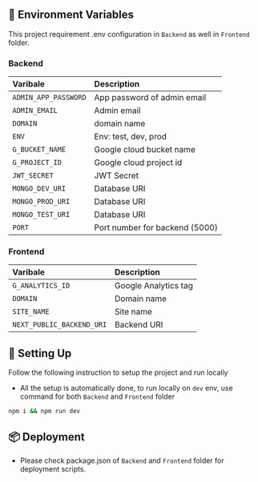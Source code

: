 ## 🔩 Environment Variables

This project requirement .env configuration in `Backend` as well in `Frontend` folder.

### Backend

| Varibale             | Description                    |
| :------------------- | :----------------------------- |
| `ADMIN_APP_PASSWORD` | App password of admin email    |
| `ADMIN_EMAIL`        | Admin email                    |
| `DOMAIN`             | domain name                    |
| `ENV`                | Env: test, dev, prod           |
| `G_BUCKET_NAME`      | Google cloud bucket name       |
| `G_PROJECT_ID`       | Google cloud project id        |
| `JWT_SECRET`         | JWT Secret                     |
| `MONGO_DEV_URI`      | Database URI                   |
| `MONGO_PROD_URI`     | Database URI                   |
| `MONGO_TEST_URI`     | Database URI                   |
| `PORT`               | Port number for backend (5000) |

### Frontend

| Varibale                  | Description          |
| :------------------------ | :------------------- |
| `G_ANALYTICS_ID`          | Google Analytics tag |
| `DOMAIN`                  | Domain name          |
| `SITE_NAME`               | Site name            |
| `NEXT_PUBLIC_BACKEND_URI` | Backend URI          |

## 🔨 Setting Up

Follow the following instruction to setup the project and run locally

- All the setup is automatically done, to run locally on `dev` env, use command for both `Backend` and `Frontend` folder

```bash
npm i && npm run dev
```

## 📦 Deployment

- Please check package.json of `Backend` and `Frontend` folder for deployment scripts.
